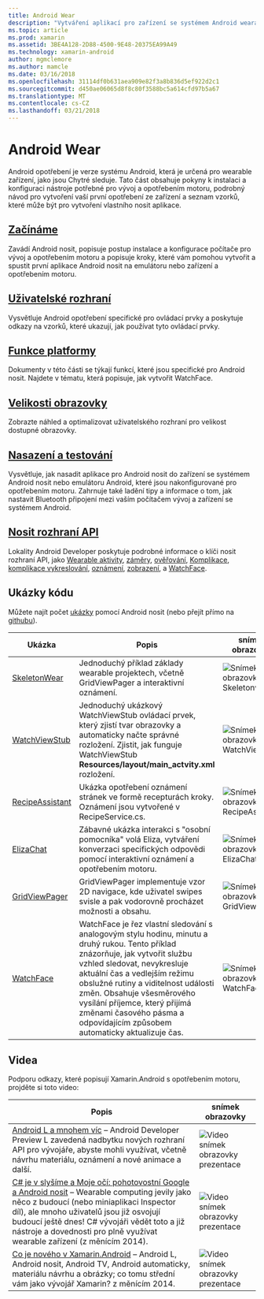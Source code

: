 ```yaml
---
title: Android Wear
description: "Vytváření aplikací pro zařízení se systémem Android wearable."
ms.topic: article
ms.prod: xamarin
ms.assetid: 3BE4A128-2D88-4500-9E48-20375EA99A49
ms.technology: xamarin-android
author: mgmclemore
ms.author: mamcle
ms.date: 03/16/2018
ms.openlocfilehash: 31114df0b631aea909e82f3a8b836d5ef922d2c1
ms.sourcegitcommit: d450ae06065d8f8c80f3588bc5a614cfd97b5a67
ms.translationtype: MT
ms.contentlocale: cs-CZ
ms.lasthandoff: 03/21/2018
---
```

# <a name="android-wear"></a>Android Wear

Android opotřebení je verze systému Android, která je určená pro wearable zařízení, jako jsou Chytré sleduje. Tato část obsahuje pokyny k instalaci a konfiguraci nástroje potřebné pro vývoj a opotřebením motoru, podrobný návod pro vytvoření vaší první opotřebení ze zařízení a seznam vzorků, které může být pro vytvoření vlastního nosit aplikace.

##  <a name="getting-startedandroidwearget-startedindexmd"></a>[Začínáme](~/android/wear/get-started/index.md)

Zavádí Android nosit, popisuje postup instalace a konfigurace počítače pro vývoj a opotřebením motoru a popisuje kroky, které vám pomohou vytvořit a spustit první aplikace Android nosit na emulátoru nebo zařízení a opotřebením motoru.

##  <a name="user-interfaceandroidwearuser-interfaceindexmd"></a>[Uživatelské rozhraní](~/android/wear/user-interface/index.md)

Vysvětluje Android opotřebení specifické pro ovládací prvky a poskytuje odkazy na vzorků, které ukazují, jak používat tyto ovládací prvky.

##  <a name="platform-featuresandroidwearplatformindexmd"></a>[Funkce platformy](~/android/wear/platform/index.md)

Dokumenty v této části se týkají funkcí, které jsou specifické pro Android nosit. Najdete v tématu, která popisuje, jak vytvořit WatchFace.

##  <a name="screen-sizesandroidwearscreen-sizesmd"></a>[Velikosti obrazovky](~/android/wear/screen-sizes.md)

Zobrazte náhled a optimalizovat uživatelského rozhraní pro velikost dostupné obrazovky.

##  <a name="deployment--testingandroidweardeploy-testindexmd"></a>[Nasazení a testování](~/android/wear/deploy-test/index.md)

Vysvětluje, jak nasadit aplikace pro Android nosit do zařízení se systémem Android nosit nebo emulátoru Android, které jsou nakonfigurované pro opotřebením motoru. Zahrnuje také ladění tipy a informace o tom, jak nastavit Bluetooth připojení mezi vaším počítačem vývoj a zařízení se systémem Android.

##  <a name="wear-apishttpsdeveloperandroidcomreferenceandroidsupportwearable"></a>[Nosit rozhraní API](https://developer.android.com/reference/android/support/wearable)

Lokality Android Developer poskytuje podrobné informace o klíči nosit rozhraní API, jako [Wearable aktivity](https://developer.android.com/reference/android/support/wearable/activity/package-summary.html), [záměry](https://developer.android.com/reference/com/google/android/wearable/intent/package-summary.html), [ověřování](https://developer.android.com/reference/android/support/wearable/authentication/package-summary.html), [ Komplikace](https://developer.android.com/reference/android/support/wearable/complications/package-summary.html), [komplikace vykreslování](https://developer.android.com/reference/android/support/wearable/complications/rendering/package-summary.html), [oznámení](https://developer.android.com/reference/android/support/wearable/notifications/package-summary.html), [zobrazení](https://developer.android.com/reference/android/support/wearable/view/package-summary.html), a [WatchFace](https://developer.android.com/reference/android/support/wearable/watchface/package-summary.html).



## <a name="samples"></a>Ukázky kódu

Můžete najít počet [ukázky](https://developer.xamarin.com/samples/android/Android%20Wear/) pomocí Android nosit (nebo přejít přímo na [githubu](https://github.com/xamarin/monodroid-samples/tree/master/wear)). 

|Ukázka|Popis|snímek obrazovky|
|--- |--- |--- |
|[SkeletonWear](https://developer.xamarin.com/samples/SkeletonWear/)|Jednoduchý příklad základy wearable projektech, včetně GridViewPager a interaktivní oznámení.|![Snímek obrazovky Skeletonwear](images/skeleton.png)|
|[WatchViewStub](https://developer.xamarin.com/samples/WatchViewStub/)|Jednoduchý ukázkový WatchViewStub ovládací prvek, který zjistí tvar obrazovky a automaticky načte správné rozložení.  Zjistit, jak funguje WatchViewStub **Resources/layout/main_actvity.xml** rozložení.|![Snímek obrazovky WatchViewStub](images/watchview.png)|
|[RecipeAssistant](https://developer.xamarin.com/samples/RecipeAssistant/)|Ukázka opotřebení oznámení stránek ve formě recepturách kroky. Oznámení jsou vytvořené v RecipeService.cs.|![Snímek obrazovky RecipeAssistant](images/recipeassist.png)|
|[ElizaChat](https://developer.xamarin.com/samples/ElizaChat/)|Zábavné ukázka interakci s "osobní pomocníka" volá Eliza, vytváření konverzaci specifických odpovědi pomocí interaktivní oznámení a opotřebením motoru.|![Snímek obrazovky ElizaChat](images/eliza.png)|
|[GridViewPager](https://developer.xamarin.com/samples/GridViewPager/)|GridViewPager implementuje vzor 2D navigace, kde uživatel swipes svisle a pak vodorovně procházet možnosti a obsahu.|![Snímek obrazovky GridViewPager](images/gridviewpager.png)|
|[WatchFace](https://developer.xamarin.com/samples/monodroid/wear/WatchFace)|WatchFace je řez vlastní sledování s analogovým stylu hodinu, minutu a druhý rukou. Tento příklad znázorňuje, jak vytvořit službu vzhled sledovat, nevykresluje aktuální čas a vedlejším režimu obslužné rutiny a viditelnost události změn. Obsahuje všesměrového vysílání příjemce, který přijímá změnami časového pásma a odpovídajícím způsobem automaticky aktualizuje čas.|![Snímek obrazovky WatchFace](images/gridviewpager.png)|


##  <a name="videos"></a>Videa

Podporu odkazy, které popisují Xamarin.Android s opotřebením motoru, projděte si toto video:

|Popis|snímek obrazovky|
|--- |--- |
|[Android L a mnohem víc](http://blog.xamarin.com/webinar-recording-android-l-and-so-much-more/) &ndash; Android Developer Preview L zavedená nadbytku nových rozhraní API pro vývojáře, abyste mohli využívat, včetně návrhu materiálu, oznámení a nové animace a další.|![Video snímek obrazovky prezentace](images/video-android-l.png)|
|[C# je v slyšíme a Moje očí: pohotovostní Google a Android nosit](https://www.youtube.com/watch?v=80H8tXByZQc) &ndash; Wearable computing jevily jako něco z budoucí (nebo miniaplikaci Inspector díl), ale mnoho uživatelů jsou již osvojují budoucí ještě dnes! C# vývojáři vědět toto a již nástroje a dovednosti pro plně využívat wearable zařízení (z měnícím 2014).|![Video snímek obrazovky prezentace](images/video-eyes-ears.png)|
|[Co je nového v Xamarin.Android](https://www.youtube.com/watch?v=Gpqc2XZIQfU) &ndash; Android L, Android nosit, Android TV, Android automaticky, materiálu návrhu a obrázky; co tomu střední vám jako vývojář Xamarin? z měnícím 2014.|![Video snímek obrazovky prezentace](Images/video-whats-new.png)|


<!--

March 18
http://blog.xamarin.com/android-wear/

August 14
http://blog.xamarin.com/android-l-developer-preview-android-wear-support/

August 27
http://blog.xamarin.com/tips-for-your-first-android-wear-app/

Watch Face
https://github.com/Redth/Xamarin.Wear.WatchFace
-->
